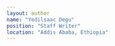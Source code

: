 ```yaml
---
layout: author
name: "Yedilsaac Degu"
position: "Staff Writer"
location: "Addis Ababa, Ethiopia"
---
```

